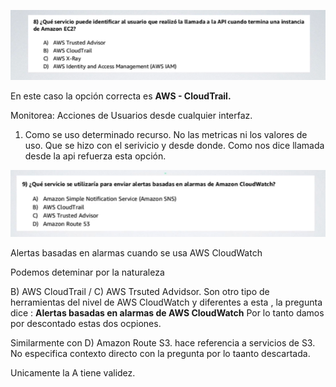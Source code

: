
![alt text](image-3.png)

En este caso la opción correcta es **AWS - CloudTrail.** 

Monitorea: Acciones de Usuarios desde cualquier interfaz.

1. Como se uso determinado recurso. No las metricas ni los valores de uso. Que se hizo con el serivicio y desde donde.  Como nos dice llamada desde la api refuerza esta opción. 


![alt text](image-4.png)

Alertas basadas en alarmas cuando se usa AWS CloudWatch 

Podemos deteminar por la naturaleza

B) AWS CloudTrail / C) AWS Trsuted Advidsor. Son otro tipo de herramientas del nivel de AWS CloudWatch y diferentes a esta , la pregunta dice : **Alertas basadas en alarmas de AWS CloudWatch** Por lo tanto damos por descontado estas dos ocpiones. 

Similarmente con D) Amazon Route S3. hace referencia a servicios de S3. No especifica contexto directo con la pregunta por lo taanto descartada. 

Unicamente la A tiene validez. 

